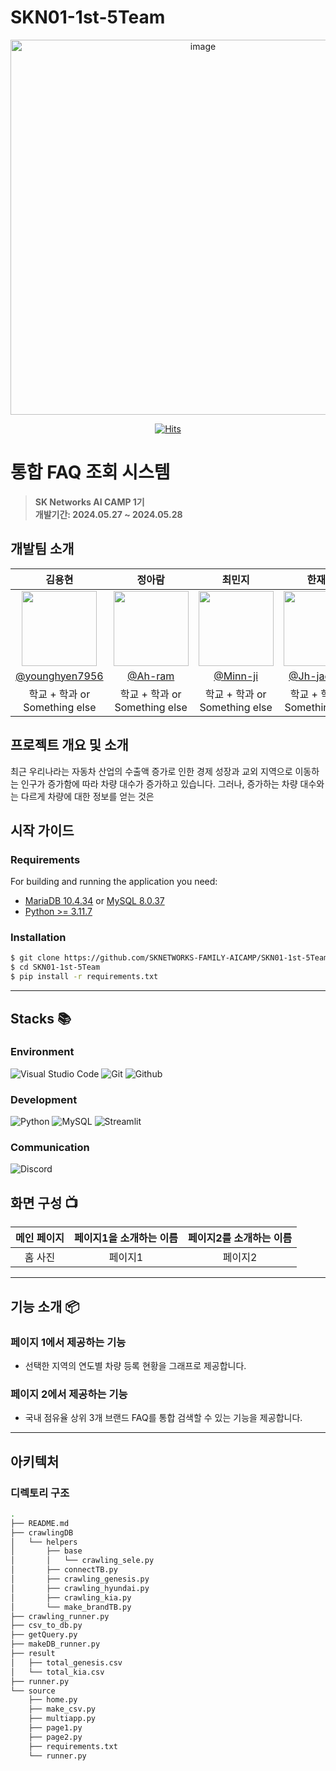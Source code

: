 # SKN01-1st-5Team
<div align="center">
<img width="600" alt="image" src="https://github.com/Jh-jaehyuk/Jh-jaehyuk.github.io/assets/126551524/7ea63fc3-95f0-44d5-a0f0-cf431cae34f1">

[![Hits](https://hits.seeyoufarm.com/api/count/incr/badge.svg?url=https://github.com/SKNETWORKS-FAMILY-AICAMP/SKN01-1st-5Team&count_bg=%2379C83D&title_bg=%23555555&icon=&icon_color=%23E7E7E7&title=hits&edge_flat=false)](https://hits.seeyoufarm.com)

</div>

# 통합 FAQ 조회 시스템
> **SK Networks AI CAMP 1기** <br/> **개발기간: 2024.05.27 ~ 2024.05.28** 

## 개발팀 소개

| 김용현 | 정아람 | 최민지 | 한재혁 |
|:----------:|:----------:|:----------:|:----------:|
| <img width="120px" src="https://github.com/Jh-jaehyuk/Jh-jaehyuk.github.io/assets/126551524/33ea2a85-1853-484b-b2a4-c750f854a26b" /> | <img width="120px" src="https://github.com/Jh-jaehyuk/Jh-jaehyuk.github.io/assets/126551524/b24cae67-75d6-48aa-a94e-e847a769f2c0" /> | <img width="120px" src="https://github.com/Jh-jaehyuk/Jh-jaehyuk.github.io/assets/126551524/a3b96d0b-7537-4670-afaa-57279dab5552" /> |  <img width="120px" src="https://github.com/Jh-jaehyuk/Jh-jaehyuk.github.io/assets/126551524/036ed196-ea34-45d8-bc47-58d84c9927c9" /> |
| [@younghyen7956](https://github.com/younghyen7956) | [@Ah-ram](https://github.com/Ah-ram) | [@Minn-ji](https://github.com/Minn-ji) | [@Jh-jaehyuk](https://github.com/Jh-jaehyuk) |
| 학교 + 학과 or Something else | 학교 + 학과 or Something else | 학교 + 학과 or Something else | 학교 + 학과 or Something else  |

## 프로젝트 개요 및 소개
최근 우리나라는 자동차 산업의 수출액 증가로 인한 경제 성장과 교외 지역으로 이동하는 인구가 증가함에 따라 차량 대수가 증가하고 있습니다. 그러나, 증가하는 차량 대수와는 다르게 차량에 대한 정보를 얻는 것은 

## 시작 가이드
### Requirements
For building and running the application you need:

- [MariaDB 10.4.34](https://mariadb.org/download/?t=mariadb&p=mariadb&r=10.4.34) or [MySQL 8.0.37](https://dev.mysql.com/downloads/installer/)
- [Python >= 3.11.7](https://www.python.org/downloads/release/python-3119/)

### Installation
``` bash
$ git clone https://github.com/SKNETWORKS-FAMILY-AICAMP/SKN01-1st-5Team.git
$ cd SKN01-1st-5Team
$ pip install -r requirements.txt
```
---
## Stacks :books:

### Environment
![Visual Studio Code](https://img.shields.io/badge/Visual%20Studio%20Code-007ACC?style=for-the-badge&logo=Visual%20Studio%20Code&logoColor=white)
![Git](https://img.shields.io/badge/Git-F05032?style=for-the-badge&logo=Git&logoColor=white)
![Github](https://img.shields.io/badge/GitHub-181717?style=for-the-badge&logo=GitHub&logoColor=white)             

### Development
![Python](https://img.shields.io/badge/python-3776AB?style=for-the-badge&logo=python&logoColor=white) 
![MySQL](https://img.shields.io/badge/mysql-4479A1?style=for-the-badge&logo=mysql&logoColor=white)
![Streamlit](https://img.shields.io/badge/streamlit-FF4B4B?style=for-the-badge&logo=streamlit&logoColor=white)

### Communication
![Discord](https://img.shields.io/badge/discord-5865F2?style=for-the-badge&logo=discord&logoColor=white)

## 화면 구성 📺
| 메인 페이지  |  페이지1을 소개하는 이름 | 페이지2를 소개하는 이름  |
| :----------------------------------: | :------------: |   :------------:  |
| 홈 사진 |  페이지1  | 페이지2 |

---
## 기능 소개 📦

### 페이지 1에서 제공하는 기능
 - 선택한 지역의 연도별 차량 등록 현황을 그래프로 제공합니다.
### 페이지 2에서 제공하는 기능
 - 국내 점유율 상위 3개 브랜드 FAQ를 통합 검색할 수 있는 기능을 제공합니다.

---
## 아키텍처

### 디렉토리 구조
```bash
.
├── README.md
├── crawlingDB
│   └── helpers
│       ├── base
│       │   └── crawling_sele.py
│       ├── connectTB.py
│       ├── crawling_genesis.py
│       ├── crawling_hyundai.py
│       ├── crawling_kia.py
│       └── make_brandTB.py
├── crawling_runner.py
├── csv_to_db.py
├── getQuery.py
├── makeDB_runner.py
├── result
│   ├── total_genesis.csv
│   └── total_kia.csv
├── runner.py
└── source
    ├── home.py
    ├── make_csv.py
    ├── multiapp.py
    ├── page1.py
    ├── page2.py
    ├── requirements.txt
    └── runner.py
```

